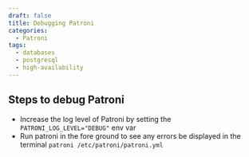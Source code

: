 ```yaml
---
draft: false
title: Debugging Patroni
categories:
  - Patroni
tags:
  - databases
  - postgresql
  - high-availability
---
```


## Steps to debug Patroni 
  - Increase the log level of Patroni by setting the `PATRONI_LOG_LEVEL="DEBUG"` env var
  - Run patroni in the fore ground to see any errors be displayed in the terminal `patroni /etc/patroni/patroni.yml`